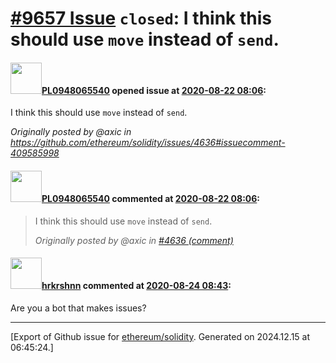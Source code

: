 # [\#9657 Issue](https://github.com/ethereum/solidity/issues/9657) `closed`: I think this should use `move` instead of `send`.

#### <img src="https://avatars.githubusercontent.com/u/65995604?v=4" width="50">[PL0948065540](https://github.com/PL0948065540) opened issue at [2020-08-22 08:06](https://github.com/ethereum/solidity/issues/9657):

I think this should use `move` instead of `send`.

_Originally posted by @axic in https://github.com/ethereum/solidity/issues/4636#issuecomment-409585998_

#### <img src="https://avatars.githubusercontent.com/u/65995604?v=4" width="50">[PL0948065540](https://github.com/PL0948065540) commented at [2020-08-22 08:06](https://github.com/ethereum/solidity/issues/9657#issuecomment-678611401):

> I think this should use `move` instead of `send`.
> 
> _Originally posted by @axic in [#4636 (comment)](https://github.com/ethereum/solidity/issues/4636#issuecomment-409585998)_

#### <img src="https://avatars.githubusercontent.com/u/13174375?u=52d702cb6bec53b561afa293cf9cd53ef7a63924&v=4" width="50">[hrkrshnn](https://github.com/hrkrshnn) commented at [2020-08-24 08:43](https://github.com/ethereum/solidity/issues/9657#issuecomment-678993689):

Are you a bot that makes issues?


-------------------------------------------------------------------------------



[Export of Github issue for [ethereum/solidity](https://github.com/ethereum/solidity). Generated on 2024.12.15 at 06:45:24.]
